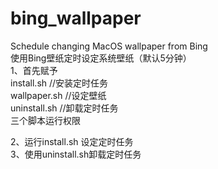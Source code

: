 # bing_wallpaper
Schedule changing MacOS wallpaper from Bing  
使用Bing壁纸定时设定系统壁纸（默认5分钟）  
1、首先赋予  
install.sh   //安装定时任务  
wallpaper.sh //设定壁纸  
uninstall.sh //卸载定时任务  
三个脚本运行权限  

2、运行install.sh 设定定时任务  
3、使用uninstall.sh卸载定时任务  
